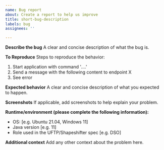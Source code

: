 ```yaml
---
name: Bug report
about: Create a report to help us improve
title: short-bug-description
labels: bug
assignees: ''

---
```


**Describe the bug**
A clear and concise description of what the bug is.

**To Reproduce**
Steps to reproduce the behavior:
1. Start application with command '....'
2. Send a message with the following content to endpoint X
3. See error

**Expected behavior**
A clear and concise description of what you expected to happen.

**Screenshots**
If applicable, add screenshots to help explain your problem.

**Runtime/environment (please complete the following information):**
 - OS: [e.g. Ubuntu 21.04, Windows 11]
 - Java version [e.g. 11]
 - Role used in the UFTP/Shapeshifter spec [e.g. DSO]



**Additional context**
Add any other context about the problem here.

